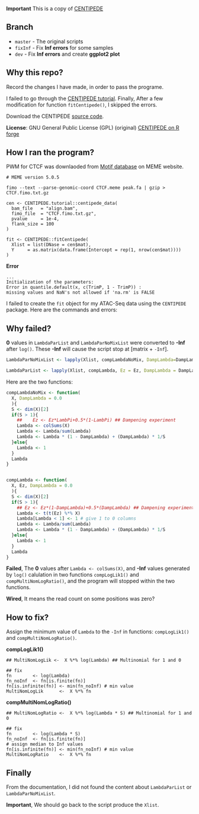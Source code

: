 **Important** This is a copy of [CENTIPEDE](git@github.com:bakerwm/CENTIPEDE.git)


## Branch

+ `master` - The original scripts 
+ `fixInf` - Fix **Inf errors** for some samples     
+ `dev` - Fix **Inf errors** and create **ggplot2 plot**    


## Why this repo?

Record the changes I have made, in order to pass the programe.

I failed to go through the [CENTIPEDE tutorial](https://github.com/slowkow/CENTIPEDE.tutorial). Finally, After a few modification for function `fitCentipede()`, I skipped the errors. 

Download the CENTIPEDE [source code](http://download.r-forge.r-project.org/src/contrib/CENTIPEDE_1.2.tar.gz).

**License**: GNU General Public License (GPL) (original) [CENTIPEDE on R forge](https://r-forge.r-project.org/projects/centipede/)


## How I ran the program?

PWM for CTCF was downlaoded from [Motif database](http://meme-suite.org/doc/download.html) on MEME website.

```
# MEME version 5.0.5

fimo --text --parse-genomic-coord CTCF.meme peak.fa | gzip > CTCF.fimo.txt.gz

cen <- CENTIPEDE.tutorial::centipede_data(
  bam_file   = "align.bam",
  fimo_file  = "CTCF.fimo.txt.gz",
  pvalue     = 1e-4,
  flank_size = 100
)

fit <- CENTIPEDE::fitCentipede(
  Xlist = list(DNase = cen$mat),
  Y     = as.matrix(data.frame(Intercept = rep(1, nrow(cen$mat))))
)

```

**Error**

```
...
Initialization of the parameters:
Error in quantile.default(x, c(TrimP, 1 - TrimP)) :
missing values and NaN's not allowed if 'na.rm' is FALSE
```

I failed to create the `fit` object for my ATAC-Seq data using the `CENTIPEDE` package. Here are the commands and errors:


## Why failed?

**0** values in `LambdaParList` and `LambdaParNoMixList` were converted to **-Inf** after `log()`. These **-Inf** will cause the script stop at [matrix + `-Inf`].

```R
LambdaParNoMixList <- lapply(Xlist, compLambdaNoMix, DampLambda=DampLambda)

LambdaParList <- lapply(Xlist, compLambda, Ez = Ez, DampLambda = DampLambda)
```

Here are the two functions:

```R
compLambdaNoMix <- function(
  X, DampLambda = 0.0
  ){
  S <- dim(X)[2]
  if(S > 1){
    ##    Ez <- Ez*LambPi+0.5*(1-LambPi) ## Dampening experiment
    Lambda <- colSums(X)
    Lambda <- Lambda/sum(Lambda)
    Lambda <- Lambda * (1 - DampLambda) + (DampLambda) * 1/S
  }else{
    Lambda <- 1
  }
  Lambda
}


compLambda <- function(
  X, Ez, DampLambda = 0.0
  ){
  S <- dim(X)[2]
  if(S > 1){
    ## Ez <- Ez*(1-DampLambda)+0.5*(DampLambda) ## Dampening experiment
    Lambda <- t(t(Ez) %*% X)
    Lambda[Lambda < 1] <- 1 # give 1 to 0 columns
    Lambda <- Lambda/sum(Lambda)
    Lambda <- Lambda * (1 - DampLambda) + (DampLambda) * 1/S
  }else{
    Lambda <- 1
  }
  Lambda
}
```

**Failed**, The **0** values after `Lambda <- colSums(X)`, and **-Inf** values generated by `log()` calulation in two functions `compLogLik1()` and `compMultiNomLogRatio()`, and the program will stopped within the two functions.

**Wired**, It means the read count on some positions was zero?

## How to fix?

Assign the minimum value of `Lambda` to the `-Inf` in functions: `compLogLik1()` and `compMultiNomLogRatio()`.

**compLogLik1()**

```
## MultiNomLogLik <-  X %*% log(Lambda) ## Multinomial for 1 and 0

## fix
fn        <- log(Lambda)
fn_noInf  <- fn[is.finite(fn)]
fn[is.infinite(fn)] <- min(fn_noInf) # min value
MultiNomLogLik      <-  X %*% fn
```

**compMultiNomLogRatio()**

```
## MultiNomLogRatio <-  X %*% log(Lambda * S) ## Multinomial for 1 and 0

## fix
fn        <- log(Lambda * S)
fn_noInf  <- fn[is.finite(fn)]
# assign median to Inf values
fn[is.infinite(fn)] <- min(fn_noInf) # min value
MultiNomLogRatio    <-  X %*% fn
```

## Finally

From the documentation, I did not found the content about `LambdaParList` or `LambdaParNoMixList`.

**Important**, We should go back to the script produce the `Xlist`. 

